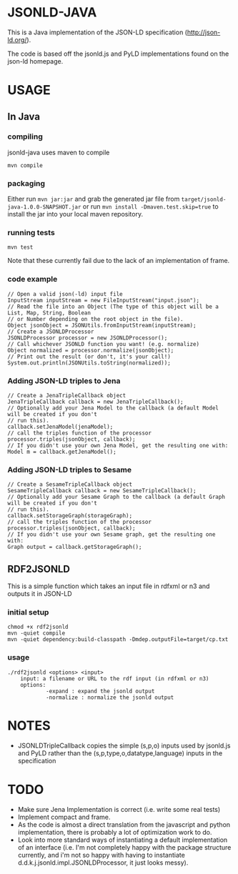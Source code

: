 JSONLD-JAVA
===========

This is a Java implementation of the JSON-LD specification (http://json-ld.org/).

The code is based off the jsonld.js and PyLD implementations found on the json-ld homepage.

USAGE
=====

In Java
-------

### compiling

jsonld-java uses maven to compile

    mvn compile

### packaging

Either run `mvn jar:jar` and grab the generated jar file from `target/jsonld-java-1.0.0-SNAPSHOT.jar` or run `mvn install -Dmaven.test.skip=true` to install the jar into your local maven repository.

### running tests

    mvn test

Note that these currently fail due to the lack of an implementation of frame.

### code example

    // Open a valid json(-ld) input file
    InputStream inputStream = new FileInputStream("input.json");
    // Read the file into an Object (The type of this object will be a List, Map, String, Boolean
    // or Number depending on the root object in the file).
    Object jsonObject = JSONUtils.fromInputStream(inputStream);
    // Create a JSONLDProcessor
    JSONLDProcessor processor = new JSONLDProcessor();
    // Call whichever JSONLD function you want! (e.g. normalize)
    Object normalized = processor.normalize(jsonObject);
    // Print out the result (or don't, it's your call!)
    System.out.println(JSONUtils.toString(normalized));

### Adding JSON-LD triples to Jena

    // Create a JenaTripleCallback object
    JenaTripleCallback callback = new JenaTripleCallback();
    // Optionally add your Jena Model to the callback (a default Model will be created if you don't
    // run this).
    callback.setJenaModel(jenaModel);
    // call the triples function of the processor
    processor.triples(jsonObject, callback);
    // If you didn't use your own Jena Model, get the resulting one with:
    Model m = callback.getJenaModel();

### Adding JSON-LD triples to Sesame

    // Create a SesameTripleCallback object
    SesameTripleCallback callback = new SesameTripleCallback();
    // Optionally add your Sesame Graph to the callback (a default Graph will be created if you don't
    // run this).
    callback.setStorageGraph(storageGraph);
    // call the triples function of the processor
    processor.triples(jsonObject, callback);
    // If you didn't use your own Sesame graph, get the resulting one with:
    Graph output = callback.getStorageGraph();

RDF2JSONLD
----------

This is a simple function which takes an input file in rdfxml or n3 and outputs it in JSON-LD

### initial setup

    chmod +x rdf2jsonld
    mvn -quiet compile
    mvn -quiet dependency:build-classpath -Dmdep.outputFile=target/cp.txt

### usage

    ./rdf2jsonld <options> <input>
        input: a filename or URL to the rdf input (in rdfxml or n3)
        options:
                -expand : expand the jsonld output
                -normalize : normalize the jsonld output

NOTES
=====

*   JSONLDTripleCallback copies the simple (s,p,o) inputs used by jsonld.js and PyLD rather than the (s,p,type,o,datatype,language) inputs in the specification

TODO
====

*   Make sure Jena Implementation is correct (i.e. write some real tests)
*   Implement compact and frame.
*   As the code is almost a direct translation from the javascript and python implementation, there is probably a lot of optimization work to do.
*   Look into more standard ways of instantiating a default implementation of an interface (i.e. I'm not completely happy with the package structure currently, and i'm not so happy with having to instantiate d.d.k.j.jsonld.impl.JSONLDProcessor, it just looks messy).